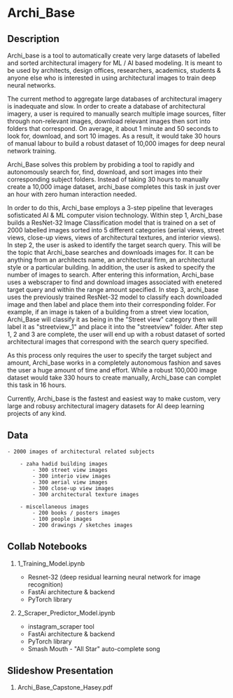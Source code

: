 # Archi_Base

## Description

Archi_base is a tool to automatically create very large datasets of labelled and sorted architectural imagery for ML / AI based modeling. It is meant to be used by architects, design offices, researchers, academics, students & anyone else who is interested in using architectural images to train deep neural networks.

The current method to aggregate large databases of architectural imagery is inadequate and slow.  In order to create a database of architectural imagery, a user is required to manually search multiple image sources, filter through non-relevant images, download relevant images then sort into folders that correspond.  On average, it about 1 minute and 50 seconds to look for, download, and sort 10 images.  As a result, it would take 30 hours of manual labour to build a robust dataset of 10,000 images for deep neural network training.  

Archi_Base solves this problem by probiding a tool to rapidly and autonomously search for, find, download, and sort images into their corresponding subject folders.  Instead of taking 30 hours to manually create a 10,000 image dataset, archi_base completes this task in just over an hour with zero human interaction needed.

In order to do this, Archi_base employs a 3-step pipeline that leverages sofisticated AI & ML computer vision technology.  Within step 1, Archi_base builds a ResNet-32 Image Classification model that is trained on a set of 2000 labelled images sorted into 5 different categories (aerial views, street views, close-up views, views of architectural textures, and interior views).  In step 2, the user is asked to identify the target search query.  This will be the topic that Archi_base searches and downloads images for.  It can be anything from an architects name, an architectural firm, an architectural style or a particular building.  In addition, the user is asked to specify the number of images to search.  After entering this information, Archi_base uses a webscraper to find and download images associated with enetered target query and within the range amount specified.  In step 3, archi_base uses the previously trained ResNet-32 model to classify each downloaded image and then label and place them into their corresponding folder.  For example, if an image is taken of a building from a street view location, Archi_Base will classify it as being in the "Street view" category then will label it as "streetview_1" and place it into the "streetview" folder.  After step 1, 2 and 3 are complete, the user will end up with a robust dataset of sorted architectural images that correspond with the search query specified.  

As this process only requires the user to specify the target subject and amount, Archi_base works in a completely autonomous fashion and saves the user a huge amount of time and effort.  While a robust 100,000 image dataset would take 330 hours to create manually, Archi_base can complet this task in 16 hours.

Currently, Archi_base is the fastest and easiest way to make custom, very large and robusy architectural imagery datasets for AI deep learning projects of any kind.
    
## Data
    
    - 2000 images of architectural related subjects
    
        - zaha hadid building images
            - 300 street view images
            - 300 interio view images
            - 300 aerial view images
            - 300 close-up view images
            - 300 architectural texture images
            
        - miscellaneous images
            - 200 books / posters images
            - 100 people images
            - 200 drawings / sketches images

## Collab Notebooks

1. 1_Training_Model.ipynb

    - Resnet-32 (deep residual learning neural network for image recognition)
    - FastAi architecture & backend
    - PyTorch library
    
2. 2_Scraper_Predictor_Model.ipynb

    - instagram_scraper tool
    - FastAi architecture & backend
    - PyTorch library
    - Smash Mouth - "All Star" auto-complete song
    

## Slideshow Presentation

1. Archi_Base_Capstone_Hasey.pdf
